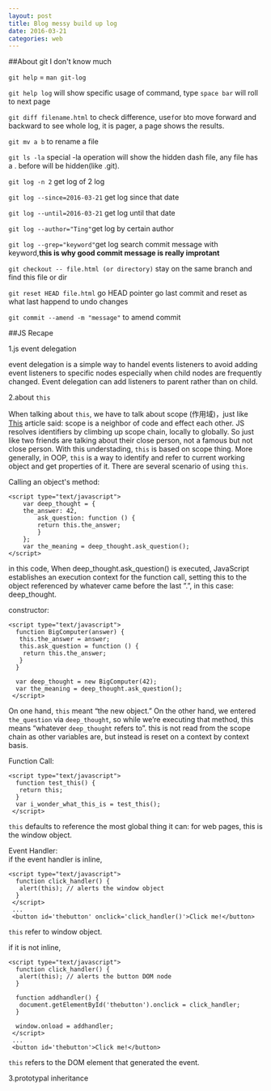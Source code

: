 ```yaml
---
layout: post
title: Blog messy build up log
date: 2016-03-21
categories: web
---
```


##About git I don't know much

`git help`  = `man git-log`

`git help log` will show specific usage of command, type `space bar` will roll to next page

`git diff filename.html` to check difference, use`f`or `b`to move forward and backward to see whole log, it is pager, a page shows the results.

`git mv a b` to rename a file

`git ls -la` special -la operation will show the hidden dash file, any file has a . before will be hidden(like .git).

`git log -n 2` get log of 2 log

`git log --since=2016-03-21` get log since that date

`git log --until=2016-03-21` get log until that date

`git log --author="Ting"`get log by certain author

`git log --grep="keyword"`get log search commit message with keyword,**this is why good commit message is really improtant**

`git checkout -- file.html (or directory)` stay on the same branch and find this file or dir

`git reset HEAD file.html` go HEAD pointer go last commit and reset as what last happend to undo changes 

`git commit --amend -m "message"` to amend commit 


##JS Recape

1.js event delegation

event delegation is a simple way to handel events listeners to avoid adding event listeners to specific nodes especially when child nodes are frequently changed. Event delegation can add listeners to parent rather than on child.

2.about `this` 

When talking about `this`, we have to talk about scope (作用域)，just like  [This](http://web.archive.org/web/20110725013125/http://www.digital-web.com/articles/scope_in_javascript/ ) article said: scope is a neighbor of code and effect each other. JS resolves identifiers by climbing up scope chain, locally to globally. So just like two friends are talking about their close person, not a famous but not close person. With this understading, `this` is based on scope thing. More generally, in OOP, `this` is a way to identify and refer to current working object and get properties of it. There are several scenario of using `this`.  

Calling an object's method:  

	<script type="text/javascript"> 
  		var deep_thought = { 
	    the_answer: 42, 
			ask_question: function () { 
			return this.the_answer; 
			} 
	  	}; 
		var the_meaning = deep_thought.ask_question(); 
 	</script>


in this code, When deep_thought.ask_question() is executed, JavaScript establishes an execution context for the function call, setting this to the object referenced by whatever came before the last ”.”, in this case: deep_thought.  

constructor:  

	<script type="text/javascript"> 
	  function BigComputer(answer) { 
	   this.the_answer = answer; 
	   this.ask_question = function () { 
		return this.the_answer; 
	   } 
	  } 

	  var deep_thought = new BigComputer(42); 
	  var the_meaning = deep_thought.ask_question(); 
	 </script>

On one hand, `this` meant “the new object.” On the other hand, we entered `the_question` via `deep_thought`, so while we’re executing that method, this means “whatever `deep_thought` refers to”. this is not read from the scope chain as other variables are, but instead is reset on a context by context basis.  

Function Call:

	<script type="text/javascript"> 
	  function test_this() { 
	   return this; 
	  } 
	  var i_wonder_what_this_is = test_this(); 
	 </script>

`this` defaults to reference the most global thing it can: for web pages, this is the window object.  

Event Handler:  
if the event handler is inline,  

	<script type="text/javascript"> 
	  function click_handler() { 
	   alert(this); // alerts the window object 
	  } 
	 </script> 
	 ... 
	 <button id='thebutton' onclick='click_handler()'>Click me!</button>  
	 
`this` refer to window object.  

if it is not inline,

	<script type="text/javascript"> 
	  function click_handler() { 
	   alert(this); // alerts the button DOM node 
	  } 

	  function addhandler() { 
	   document.getElementById('thebutton').onclick = click_handler; 
	  } 

	  window.onload = addhandler; 
	 </script> 
	 ... 
	 <button id='thebutton'>Click me!</button>
	 
`this` refers to the DOM element that generated the event.  

3.prototypal inheritance

	
